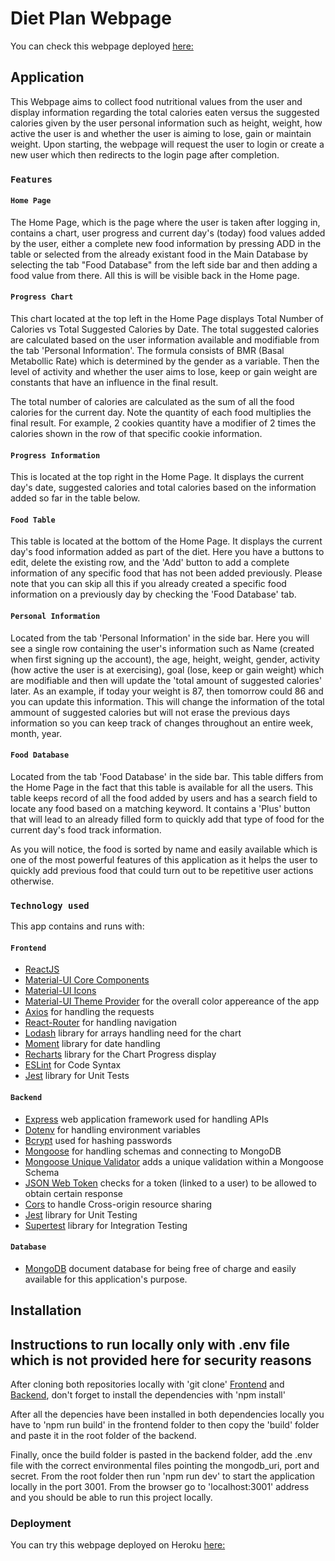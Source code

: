 # Diet Plan Webpage

You can check this webpage deployed [here:](https://fathomless-fortress-72861.herokuapp.com)

## Application

This Webpage aims to collect food nutritional values from the user and display information regarding the total calories eaten versus the suggested calories given by the user personal information such as height, weight, how active the user is and whether the user is aiming to lose, gain or maintain weight. Upon starting, the webpage will request the user to login or create a new user which then redirects to the login page after completion.

### `Features`

#### `Home Page`

The Home Page, which is the page where the user is taken after logging in, contains a chart, user progress and current day's (today) food values added by the user, either a complete new food information by pressing ADD in the table or selected from the already existant food in the Main Database by selecting the tab  "Food Database" from the left side bar and then adding a food value from there. All this is will be visible back in the Home page.

#### `Progress Chart`

This chart located at the top left in the Home Page displays Total Number of Calories vs Total Suggested Calories by Date. The total suggested calories are calculated based on the user information available and modifiable from the tab 'Personal Information'. The formula consists of BMR (Basal Metabollic Rate) which is determined by the gender as a variable. Then the level of activity and whether the user aims to lose, keep or gain weight are constants that have an influence in the final result.

The total number of calories are calculated as the sum of all the food calories for the current day. Note the quantity of each food multiplies the final result. For example, 2 cookies quantity have a modifier of 2 times the calories shown in the row of that specific cookie information.

#### `Progress Information`

This is located at the top right in the Home Page. It displays the current day's date, suggested calories and total calories based on the information added so far in the table below.

#### `Food Table`

This table is located at the bottom of the Home Page. It displays the current day's food information added as part of the diet. Here you have a buttons to edit, delete the existing row, and the 'Add' button to add a complete information of any specific food that has not been added previously. Please note that you can skip all this if you already created a specific food information on a previously day by checking the 'Food Database' tab.

#### `Personal Information`

Located from the tab 'Personal Information' in the side bar. Here you will see a single row containing the user's information such as Name (created when first signing up the account), the age, height, weight, gender, activity (how active the user is at exercising), goal (lose, keep or gain weight) which are modifiable and then will update the 'total amount of suggested calories' later.
As an example, if today your weight is 87, then tomorrow could 86 and you can update this information. This will change the information of the total ammount of suggested calories but will not erase the previous days information so you can keep track of changes throughout an entire week, month, year.

#### `Food Database`

Located from the tab 'Food Database' in the side bar. This table differs from the Home Page in the fact that this table is available for all the users. This table keeps record of all the food added by users and has a search field to locate any food based on a matching keyword. It contains a 'Plus' button that will lead to an already filled form to quickly add that type of food for the current day's food track information.

As you will notice, the food is sorted by name and easily available which is one of the most powerful features of this application as it helps the user to quickly add previous food that could turn out to be repetitive user actions otherwise.

### `Technology used`

This app contains and runs with:
#### `Frontend`
* [ReactJS](https://reactjs.org/)
* [Material-UI Core Components](https://material-ui.com/) 
* [Material-UI Icons](https://material-ui.com/components/icons/)
* [Material-UI Theme Provider](https://material-ui.com/customization/theming/) for the overall color appereance of the app
* [Axios](https://github.com/axios/axios) for handling the requests
* [React-Router](https://reactrouter.com/) for handling navigation
* [Lodash](https://lodash.com/) library for arrays handling need for the chart
* [Moment](https://momentjs.com/) library for date handling
* [Recharts](https://recharts.org/en-US/) library for the Chart Progress display 
* [ESLint](https://eslint.org/) for Code Syntax
* [Jest](https://jestjs.io/) library for Unit Tests

#### `Backend`
* [Express](https://expressjs.com/) web application framework used for handling APIs
* [Dotenv](https://www.npmjs.com/package/dotenv) for handling environment variables
* [Bcrypt](https://www.npmjs.com/package/bcrypt) used for hashing passwords
* [Mongoose](https://mongoosejs.com/) for handling schemas and connecting to MongoDB 
* [Mongoose Unique Validator](https://www.npmjs.com/package/mongoose-unique-validator) adds a unique validation within a Mongoose Schema
* [JSON Web Token](https://www.npmjs.com/package/jsonwebtoken) checks for a token (linked to a user) to be allowed to obtain certain response
* [Cors](https://www.npmjs.com/package/cors) to handle Cross-origin resource sharing
* [Jest](https://jestjs.io/) library for Unit Testing 
* [Supertest](https://www.npmjs.com/package/supertest) library for Integration Testing

#### `Database`
* [MongoDB](https://www.mongodb.com/cloud/atlas) document database for being free of charge and easily available for this application's purpose.

## Installation

## Instructions to run locally only with .env file which is not provided here for security reasons

After cloning both repositories locally with 'git clone' [Frontend](https://github.com/tonyastro77/diet-plan-frontend) and [Backend](https://github.com/tonyastro77/diet-plan-backend), don't forget to install the dependencies with 'npm install'

After all the depencies have been installed in both dependencies locally you have to 'npm run build' in the frontend folder to then copy the 'build' folder and paste it in the root folder of the backend.

Finally, once the build folder is pasted in the backend folder, add the .env file with the correct environmental files pointing the mongodb_uri, port and secret. From the root folder then run 'npm run dev' to start the application locally in the port 3001.
From the browser go to 'localhost:3001' address and you should be able to run this project locally.

### Deployment

You can try this webpage deployed on Heroku [here:](https://fathomless-fortress-72861.herokuapp.com)
